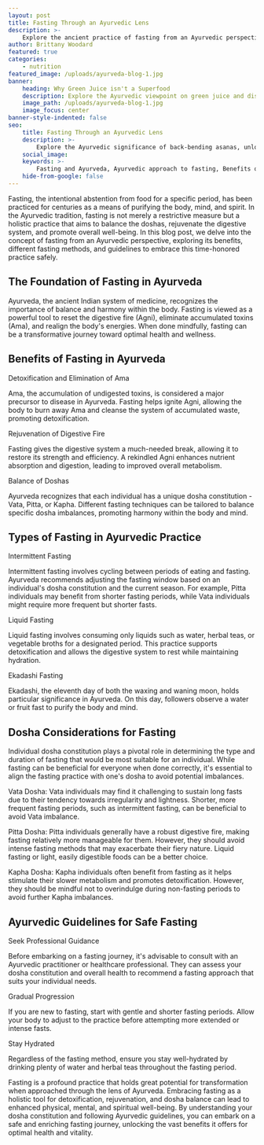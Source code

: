 ```yaml
---
layout: post
title: Fasting Through an Ayurvedic Lens
description: >-
    Explore the ancient practice of fasting from an Ayurvedic perspective, understanding its benefits and guidelines for optimal well-being.
author: Brittany Woodard
featured: true
categories:
    - nutrition
featured_image: /uploads/ayurveda-blog-1.jpg
banner:
    heading: Why Green Juice isn't a Superfood
    description: Explore the Ayurvedic viewpoint on green juice and discover why it may not be suitable for everyone's constitution and well-being.
    image_path: /uploads/ayurveda-blog-1.jpg
    image_focus: center
banner-style-indented: false
seo:
    title: Fasting Through an Ayurvedic Lens
    description: >-
        Explore the Ayurvedic significance of back-bending asanas, unlocking vitality and spinal health through yoga's ancient wisdom.
    social_image:
    keywords: >-
        Fasting and Ayurveda, Ayurvedic approach to fasting, Benefits of fasting in Ayurveda, Types of fasting in Ayurvedic practice, Dosha considerations for fasting, Fasting for detoxification and rejuvenation, Ayurvedic guidelines for safe fasting
    hide-from-google: false
---
```


Fasting, the intentional abstention from food for a specific period, has been practiced for centuries as a means of purifying the body, mind, and spirit. In the Ayurvedic tradition, fasting is not merely a restrictive measure but a holistic practice that aims to balance the doshas, rejuvenate the digestive system, and promote overall well-being. In this blog post, we delve into the concept of fasting from an Ayurvedic perspective, exploring its benefits, different fasting methods, and guidelines to embrace this time-honored practice safely.

## The Foundation of Fasting in Ayurveda

Ayurveda, the ancient Indian system of medicine, recognizes the importance of balance and harmony within the body. Fasting is viewed as a powerful tool to reset the digestive fire (Agni), eliminate accumulated toxins (Ama), and realign the body's energies. When done mindfully, fasting can be a transformative journey toward optimal health and wellness.

## Benefits of Fasting in Ayurveda

Detoxification and Elimination of Ama

Ama, the accumulation of undigested toxins, is considered a major precursor to disease in Ayurveda. Fasting helps ignite Agni, allowing the body to burn away Ama and cleanse the system of accumulated waste, promoting detoxification.

Rejuvenation of Digestive Fire

Fasting gives the digestive system a much-needed break, allowing it to restore its strength and efficiency. A rekindled Agni enhances nutrient absorption and digestion, leading to improved overall metabolism.

Balance of Doshas

Ayurveda recognizes that each individual has a unique dosha constitution - Vata, Pitta, or Kapha. Different fasting techniques can be tailored to balance specific dosha imbalances, promoting harmony within the body and mind.

## Types of Fasting in Ayurvedic Practice

Intermittent Fasting

Intermittent fasting involves cycling between periods of eating and fasting. Ayurveda recommends adjusting the fasting window based on an individual's dosha constitution and the current season. For example, Pitta individuals may benefit from shorter fasting periods, while Vata individuals might require more frequent but shorter fasts.

Liquid Fasting

Liquid fasting involves consuming only liquids such as water, herbal teas, or vegetable broths for a designated period. This practice supports detoxification and allows the digestive system to rest while maintaining hydration.

Ekadashi Fasting

Ekadashi, the eleventh day of both the waxing and waning moon, holds particular significance in Ayurveda. On this day, followers observe a water or fruit fast to purify the body and mind.

## Dosha Considerations for Fasting

Individual dosha constitution plays a pivotal role in determining the type and duration of fasting that would be most suitable for an individual. While fasting can be beneficial for everyone when done correctly, it's essential to align the fasting practice with one's dosha to avoid potential imbalances.

Vata Dosha: Vata individuals may find it challenging to sustain long fasts due to their tendency towards irregularity and lightness. Shorter, more frequent fasting periods, such as intermittent fasting, can be beneficial to avoid Vata imbalance.

Pitta Dosha: Pitta individuals generally have a robust digestive fire, making fasting relatively more manageable for them. However, they should avoid intense fasting methods that may exacerbate their fiery nature. Liquid fasting or light, easily digestible foods can be a better choice.

Kapha Dosha: Kapha individuals often benefit from fasting as it helps stimulate their slower metabolism and promotes detoxification. However, they should be mindful not to overindulge during non-fasting periods to avoid further Kapha imbalances.

## Ayurvedic Guidelines for Safe Fasting

Seek Professional Guidance

Before embarking on a fasting journey, it's advisable to consult with an Ayurvedic practitioner or healthcare professional. They can assess your dosha constitution and overall health to recommend a fasting approach that suits your individual needs.

Gradual Progression

If you are new to fasting, start with gentle and shorter fasting periods. Allow your body to adjust to the practice before attempting more extended or intense fasts.

Stay Hydrated

Regardless of the fasting method, ensure you stay well-hydrated by drinking plenty of water and herbal teas throughout the fasting period.


Fasting is a profound practice that holds great potential for transformation when approached through the lens of Ayurveda. Embracing fasting as a holistic tool for detoxification, rejuvenation, and dosha balance can lead to enhanced physical, mental, and spiritual well-being. By understanding your dosha constitution and following Ayurvedic guidelines, you can embark on a safe and enriching fasting journey, unlocking the vast benefits it offers for optimal health and vitality.